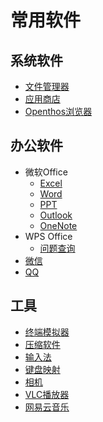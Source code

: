 # 常用软件
## 系统软件     
 - [文件管理器](./soft/文件管理器.md)
 - [应用商店](./soft/AppStore使用说明.md)
 - [Openthos浏览器](./soft/Openthos浏览器.md)

## 办公软件
 - 微软Office
    - [Excel](https://support.office.com/zh-cn/excel)
    - [Word](https://support.office.com/zh-cn/word)
    - [PPT](https://support.office.com/zh-cn/powerpoint)
    - [Outlook](https://support.office.com/zh-cn/outlook)
    - [OneNote](https://support.office.com/zh-cn/onenote)
 - WPS Office
    - [问题查询](http://wps.udesk.cn/hc)
 - [微信](./soft/微信.md)
 - [QQ](./soft/QQ.md)
     
## 工具
 - [终端模拟器](./soft/OtoTernminal使用手册.md)
 - [压缩软件](./soft/压缩软件.md)
 - [输入法](./soft/输入法_使用手册.md)
 - [键盘映射](./soft/键盘映射.md)
 - [相机](./soft/相机.md)
 - [VLC播放器](./soft/VLC_使用手册.md)
 - [网易云音乐](https://music.163.com/#/topic?id=18838139)
